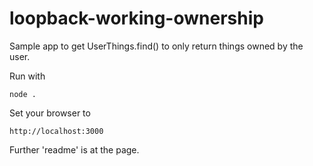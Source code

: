 # loopback-working-ownership

Sample app to get UserThings.find() to only return things owned by the user.

Run with

    node .

Set your browser to

    http://localhost:3000

Further 'readme' is at the page.
